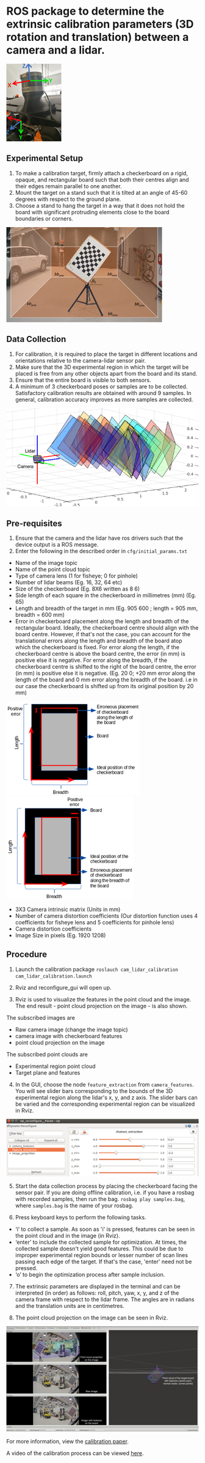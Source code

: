 # ROS package to determine the extrinsic calibration parameters (3D rotation and translation) between a camera and a lidar.

![alt text](img/sensors.png "Sensor setup")

## Experimental Setup

1. To make a calibration target, firmly attach a checkerboard on a rigid, opaque, and rectangular board such that both their centres align and their edges remain parallel to one another.
2. Mount the target on a stand such that it is tilted at an angle of 45-60 degrees with respect to the ground plane. 
3. Choose a stand to hang the target in a way that it does not hold the board with significant protruding elements close to the board boundaries or corners.

![alt text](img/Experimental_area.png "Experimental Setup")

## Data Collection

1. For calibration, it is required to place the target in different locations and orientations relative to the camera-lidar sensor pair.
2. Make sure that the 3D experimental region in which the target will be placed is free from any other objects apart from the board and its stand. 
3. Ensure that the entire board is visible to both sensors. 
3. A minimum of 3 checkerboard poses or samples are to be collected. Satisfactory calibration results are obtained with around 9 samples. 
In general, calibration accuracy improves as more samples are collected.

![alt text](img/Checker.png "checkerboard poses")

## Pre-requisites 

1. Ensure that the camera and the lidar have ros drivers such that the device output is a ROS message. 
2. Enter the following in the described order in `cfg/initial_params.txt`
- Name of the image topic 
- Name of the point cloud topic 
- Type of camera lens (1 for fisheye; 0 for pinhole)
- Number of lidar beams (Eg. 16, 32, 64 etc)
- Size of the checkerboard (Eg. 8X6 written as 8 6)
- Side length of each square in the checkerboard in millimetres (mm) (Eg. 65)
- Length and breadth of the target in mm (Eg. 905 600 ; length = 905 mm, breadth = 600 mm)
- Error in checkerboard placement along the length and breadth of the rectangular board. 
Ideally, the checkerboard centre should align with the board centre. However, if that's not the case, you can account for the translational errors along the length 
and breadth of the board atop which the checkerboard is fixed. 
For error along the length, if the checkerboard centre is above the board centre, the error (in mm) is positive else it is negative.
For error along the breadth, if the checkerboard centre is shifted to the right of the board centre, the error (in mm) is positive else it is negative. 
(Eg. 20 0; +20 mm error along the length of the board and 0 mm error along the breadth of the board. i.e in our case the checkerboard is shifted up from its 
original position by 20 mm)

![alt text](img/positive_length.png "Experimental Setup")
![alt text](img/xpositive.png "Experimental Setup")

- 3X3 Camera intrinsic matrix (Units in mm)
- Number of camera distortion coefficients (Our distortion function uses 4 coefficients for fisheye lens and 5 coefficients for pinhole lens)
- Camera distortion coefficients
- Image Size in pixels (Eg. 1920 1208)

## Procedure 

1. Launch the calibration package
`roslauch cam_lidar_calibration cam_lidar_calibration.launch`

2. Rviz and reconfigure_gui will open up.

3. Rviz is used to visualize the features in the point cloud and the image. The end result - point cloud projection on the image - is also shown. 

The subscribed images are 
- Raw camera image (change the image topic)
- camera image with checkerboard features
- point cloud projection on the image

The subscribed point clouds are 
- Experimental region point cloud
- Target plane and features

4. In the GUI, choose the node `feature_extraction` from `camera_features`. 
You will see slider bars corresponding to the bounds of the 3D experimental region along the lidar's x, y, and z axis. 
The slider bars can be varied and the corresponding experimental region can be visualized in Rviz. 

![alt text](img/reconfigure_gui.png "reconfigure_gui")

5. Start the data collection process by placing the checkerboard facing the sensor pair. 
If you are doing offline calibration, i.e. if you have a rosbag with recorded samples, then run the bag. 
`rosbag play samples.bag`, where `samples.bag` is the name of your rosbag.

6. Press keyboard keys to perform the following tasks. 
- ‘i’ to collect a sample. 
As soon as 'i' is pressed, features can be seen in the point cloud and in the image (in Rviz). 
- ‘enter’ to include the collected sample for optimization. 
At times, the collected sample doesn't yield good features. 
This could be due to improper experimental region bounds or lesser number of scan lines passing each edge of the target. 
If that's the case, 'enter' need not be pressed. 
- ‘o’ to begin the optimization process after sample inclusion.

7. The extrinsic parameters are displayed in the terminal and can be interpreted (in order) as follows: 
roll, pitch, yaw, x, y, and z of the camera frame with respect to the lidar frame. 
The angles are in radians and the translation units are in centimetres. 

8. The point cloud projection on the image can be seen in Rviz.

![alt text](img/visualization.png "rviz window")

For more information, view the [calibration paper](https://arxiv.org/abs/1904.12433).

A video of the calibration process can be viewed [here](https://www.youtube.com/watch?v=GD2c3jLBDZU). 






